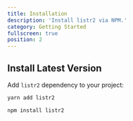 ```yaml
---
title: Installation
description: 'Install listr2 via NPM.'
category: Getting Started
fullscreen: true
position: 2
---
```


## Install Latest Version

Add `listr2` dependency to your project:

<code-group>
  <code-block label="Yarn" active>

```bash
yarn add listr2
```

  </code-block>
  <code-block label="NPM">

```bash
npm install listr2
```

  </code-block>
</code-group>
